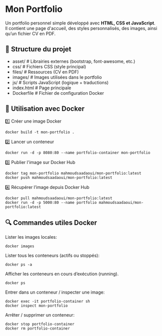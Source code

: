 # Mon Portfolio

Un portfolio personnel simple développé avec **HTML, CSS et JavaScript**.  
Il contient une page d'accueil, des styles personnalisés, des images, ainsi qu’un fichier CV en PDF.

## 📂 Structure du projet

* asset/ # Librairies externes (bootstrap, font-awesome, etc.)
* css/ # Fichiers CSS (style principal)
* files/ # Ressources (CV en PDF)
* images/ # Images utilisées dans le portfolio
* js/ # Scripts JavaScript (logique + traductions)
* index.html # Page principale
* Dockerfile # Fichier de configuration Docker

## 🐳 Utilisation avec Docker 

1️⃣ Créer une image Docker
```
docker build -t mon-portfolio .
```

2️⃣ Lancer un conteneur
```
docker run -d -p 8080:80 --name portfolio-container mon-portfolio
```

3️⃣ Publier l'image sur Docker Hub
```
docker tag mon-portfolio mahmoudsaadaoui/mon-portfolio:latest
docker push mahmoudsaadaoui/mon-portfolio:latest
```

4️⃣ Récupérer l’image depuis Docker Hub
```
docker pull mahmoudsaadaoui/mon-portfolio:latest
docker run -d -p 5000:80 --name portfolio mahmoudsaadaoui/mon-portfolio:latest
```

## 🔍 Commandes utiles Docker
Lister les images locales:
```
docker images
```

Lister tous les conteneurs (actifs ou stoppés):
```
docker ps -a
```
Afficher les conteneurs en cours d’exécution (running).
```
docker ps
```
Entrer dans un conteneur / inspecter une image:
```
docker exec -it portfolio-container sh
docker inspect mon-portfolio
```

Arrêter / supprimer un conteneur:
```
docker stop portfolio-container
docker rm portfolio-container
```





<!-- 
  01- creation d'un fichier Dockerfile
  02- build d'une image ==> docker build -t <nom_image> <path_dockerfile % path_du_terminal>
  03- runner le conteneur docker ==> docker run -d -p <host_port>:<container_port> --name    <nom_de_container> <image_a_executer>
  04- publier l'image sur dockerhub ==> docker tag <image_id ou image_name> <dockerhub_account>/<nom>:version

  docker push <dockerhub_account>/<nom>:version
  05- obtenir l'image via dockerhub ==> docker pull <nom_image_sur_dockerhub>:version
  06- executer l'image obtenu a partir de dockerhub ==> docker run -d -p 5000:80 mahmoudsaadaoui/mon-portfolio:latest (comme exemple)
-->

<!-- 
  docker inspect <ig_image> ==> entrer a l'interieur de l'image
-->